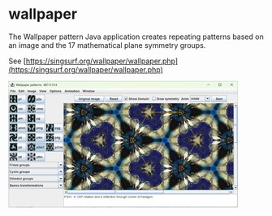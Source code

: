 # wallpaper

The Wallpaper pattern Java application creates repeating
patterns based on an image and the 17 mathematical plane symmetry
groups.

See [https://singsurf.org/wallpaper/wallpaper.php](https://singsurf.org/wallpaper/wallpaper.php)


![User Interface](naut/UI.png)